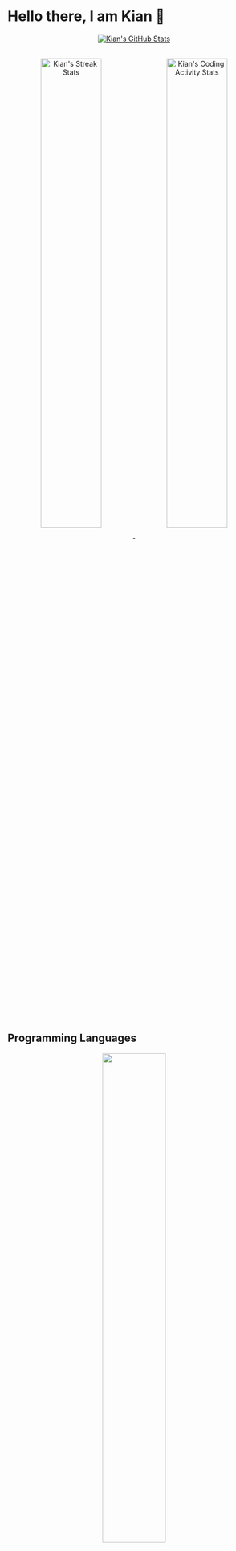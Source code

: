 # Hello there, I am Kian 👋

<!--
**kianlin/kianlin** is a ✨ _special_ ✨ repository because its `README.md` (this file) appears on your GitHub profile.

Here are some ideas to get you started:

- 🔭 I’m currently working on ...
- 🌱 I’m currently learning ...
- 👯 I’m looking to collaborate on ...
- 🤔 I’m looking for help with ...
- 💬 Ask me about ...
- 📫 How to reach me: ...
- 😄 Pronouns: ...
- ⚡ Fun fact: ...
-->

<!-- Light Mode: &theme=default -->
<!-- Dark Mode: &theme=bear&bg_color=000000&border_color=666666 -->

<!-- [![My GitHub stats - Dark](https://github-readme-stats-kianlin.vercel.app/api?username=kianlin&include_orgs=true&count_private=true&show_icons=true&include_all_commits=true&custom_title=Kian's%20GitHub%20Stats&hide_border=true&theme=bear&bg_color=000000#gh-dark-mode-only)](https://github.com/kianlin/)

[![My GitHub stats - Light](https://github-readme-stats-kianlin.vercel.app/api?username=kianlin&include_orgs=true&count_private=true&show_icons=true&include_all_commits=true&custom_title=Kian's%20GitHub%20Stats&hide_border=true&theme=default#gh-light-mode-only)](https://github.com/kianlin/)

<img src="https://github-readme-streak-stats.herokuapp.com/?user=kianlin&theme=elegant" alt="Kian's Streak Stats"/> -->

<!-- Overall Stats -->

<!-- Try out Dark/Light Mode Switch -->

<div align="center">
<a href="https://github.com/kianlin/">
<picture>
<source 
        align="center" 
        srcset="https://github-readme-stats-kianlin.vercel.app/api?username=kianlin&include_orgs=true&count_private=true&show_icons=true&include_all_commits=true&custom_title=Kian's%20GitHub%20Stats&theme=default"
        media="(prefers-color-scheme: light), (prefers-color-scheme: no-preference)"
        />
<img 
     align="center"
     alt="Kian's GitHub Stats"
     src="https://github-readme-stats-kianlin.vercel.app/api?username=kianlin&include_orgs=true&count_private=true&show_icons=true&include_all_commits=true&custom_title=Kian's%20GitHub%20Stats&theme=bear&bg_color=000000&border_color=666666"
     />
</picture>
</a>
</div>
<br>

<div align="center">
    <p float="left" >
        <a href="https://github.com/kianlin/">
        <picture>
        <source 
                align="middle" 
                width="49%" 
                media="(prefers-color-scheme: light), (prefers-color-scheme: no-preference)"
                srcset="https://github-readme-streak-stats.herokuapp.com/?user=kianlin" 
                />
        <img 
             align="middle" 
             width="49%"
             alt="Kian's Streak Stats"
             src="https://github-readme-streak-stats.herokuapp.com/?user=kianlin&theme=elegant&background=000000&border=666666"
             />
        </picture>
        </a>
        <a href="https://github.com/kianlin/">
        <picture>
        <source 
                align="middle"  
                width="49%" 
                media="(prefers-color-scheme: light), (prefers-color-scheme: no-preference)"
                srcset="https://github-readme-stats.vercel.app/api/wakatime?username=kianlin"
                />
        <img 
             align="middle" 
             width="49%"
             alt="Kian's Coding Activity Stats"
             src="https://github-readme-stats.vercel.app/api/wakatime?username=kianlin&theme=gotham&bg_color=000000&border_color=666666"
             />
        </picture>
        </a>
    </p>
</div>

<!-- [![willianrod's wakatime stats](https://github-readme-stats.vercel.app/api/wakatime?username=kianlin&theme=gotham&bg_color=000000)](https://github.com/kianlin/) -->

<!-- <a href="https://github.com/kianlin/">
  <img align="center" src="https://github-readme-stats-kianlin.vercel.app/api?username=kianlin&include_orgs=true&count_private=true&show_icons=true&include_all_commits=true&custom_title=Kian's%20GitHub%20Stats&hide_border=true&theme=bear&bg_color=000000#gh-dark-mode-only"/>
</a>
<a href="https://github.com/kianlin/">
  <img align="center" src="https://github-readme-stats-kianlin.vercel.app/api?username=kianlin&include_orgs=true&count_private=true&show_icons=true&include_all_commits=true&custom_title=Kian's%20GitHub%20Stats&hide_border=true&theme=default#gh-light-mode-only"/>
</a> -->
<!-- <a href="https://github-readme-streak-stats.herokuapp.com/?user=kianlin#gh-dark-mode-only">
  <img align="center" src="https://github-readme-streak-stats.herokuapp.com/?user=kianlin&theme=elegant" alt="Kian's Streak Stats"/>
</a>
<a href="https://github-readme-streak-stats.herokuapp.com/?user=kianlin#gh-light-mode-only">
  <img align="center" src="https://github-readme-streak-stats.herokuapp.com/?user=kianlin" alt="Kian's Streak Stats"/>
</a> -->

## Programming Languages

<div align="center">
<a href="https://github.com/kianlin/">
<picture>
<source 
        align="center"
        width="50%" 
        srcset="https://github-readme-stats-kianlin.vercel.app/api/top-langs/?username=kianlin&include_orgs=true&layout=compact&langs_count=10&hide=Jupyter%20Notebook&exclude_repo=github-stats,fork_demo,gitdemo2122,Crypto-Paper-Portfolio,TraversyMediaReactAndDRFTutorial,DiscreteEventSimulator&custom_title=Overall%20Most%20Used%20Languages&theme=default&bg_color=000000&border_color=666666"
        media="(prefers-color-scheme: light), (prefers-color-scheme: no-preference)"
        />
<img 
     align="center" 
     width="50%" 
     src="https://github-readme-stats-kianlin.vercel.app/api/top-langs/?username=kianlin&include_orgs=true&layout=compact&langs_count=10&hide=Jupyter%20Notebook&exclude_repo=github-stats,fork_demo,gitdemo2122,Crypto-Paper-Portfolio,TraversyMediaReactAndDRFTutorial,DiscreteEventSimulator&custom_title=Overall%20Most%20Used%20Languages&theme=bear&bg_color=000000&border_color=666666" />
     
</picture>
</a>
</div>
<br>
<div align="center">
    <p float="left">
        <a href="https://github.com/kianlin/">
        <picture>
        <source 
                align="middle" 
                width="49%" 
                srcset="https://github-readme-stats-kianlin.vercel.app/api/top-langs/?username=kianlin&include_orgs=true&layout=compact&langs_count=10&hide=Jupyter%20Notebook&exclude_repo=github-stats,fork_demo,gitdemo2122,Crypto-Paper-Portfolio,TraversyMediaReactAndDRFTutorial,DiscreteEventSimulator,singapore-sports-facilities,airbnb-price-prediction,Sudoku_Solver&custom_title=Web%20Development&theme=default"
                media="(prefers-color-scheme: light), (prefers-color-scheme: no-preference)"
                />
        <img 
             align="middle" 
             width="49%" 
             alt="Kian's Web Development Languages"
             src="https://github-readme-stats-kianlin.vercel.app/api/top-langs/?username=kianlin&include_orgs=true&layout=compact&langs_count=10&hide=Jupyter%20Notebook&exclude_repo=github-stats,fork_demo,gitdemo2122,Crypto-Paper-Portfolio,TraversyMediaReactAndDRFTutorial,DiscreteEventSimulator,singapore-sports-facilities,airbnb-price-prediction,Sudoku_Solver&custom_title=Web%20Development&theme=bear&bg_color=000000&border_color=666666"
             />
        </picture>
        </a>
        <a href="https://github.com/kianlin/">
        <picture>
        <source 
                align="middle" 
                width="49%" 
                srcset="https://github-readme-stats-kianlin.vercel.app/api/top-langs/?username=kianlin&include_orgs=true&layout=compact&langs_count=10&hide=Jupyter%20Notebook&exclude_repo=github-stats,fork_demo,gitdemo2122,Crypto-Paper-Portfolio,TraversyMediaReactAndDRFTutorial,DiscreteEventSimulator,Sudoku_Solver,repeatly_bt3103,Assignment1,GoogleSearchPages&custom_title=Data%20Analytics&theme=default"
                media="(prefers-color-scheme: light), (prefers-color-scheme: no-preference)"
                />
        <img 
             align="middle" 
             width="49%" 
             alt="Kian's Data Analytics Languages" 
             src="https://github-readme-stats-kianlin.vercel.app/api/top-langs/?username=kianlin&include_orgs=true&layout=compact&langs_count=10&hide=Jupyter%20Notebook&exclude_repo=github-stats,fork_demo,gitdemo2122,Crypto-Paper-Portfolio,TraversyMediaReactAndDRFTutorial,DiscreteEventSimulator,Sudoku_Solver,repeatly_bt3103,Assignment1,GoogleSearchPages&custom_title=Data%20Analytics&theme=bear&bg_color=000000&border_color=666666"
             />
        </picture>
        </a>
    </p>
</div>

<!-- # TESTING

<div class="language-dark">
    <table>
        <tr>
            <th>Overall</th>
            <th>Web Development</th>
            <th>Data Analytics</th>
        </tr>
        <tr>
            <td>
                <a href="https://github.com/kianlin/">
                <picture>
                    <source align="center" media="(prefers-color-scheme: dark)" srcset="https://github-readme-stats-kianlin.vercel.app/api/top-langs/?username=kianlin&include_orgs=true&layout=compact&hide_title=true&langs_count=10&hide=Jupyter%20Notebook&exclude_repo=github-stats,fork_demo,gitdemo2122,Crypto-Paper-Portfolio,TraversyMediaReactAndDRFTutorial,DiscreteEventSimulator,DiscreteEventSimulator&theme=bear&bg_color=000000">
                    <img align="top" src="https://github-readme-stats-kianlin.vercel.app/api/top-langs/?username=kianlin&include_orgs=true&layout=compact&hide_title=true&langs_count=10&hide=Jupyter%20Notebook&exclude_repo=github-stats,fork_demo,gitdemo2122,Crypto-Paper-Portfolio,TraversyMediaReactAndDRFTutorial,DiscreteEventSimulator,DiscreteEventSimulator&theme=default" alt="Overall Top Language" />
                </picture>
                </a>
            </td>
        </tr>
    </table> -->

<!-- |                                                                                                                                                                                                                                Overall                                                                                                                                                                                                                                 |                                                                                                                                                                                                                                                      Web Development                                                                                                                                                                                                                                                      |                                                                                                                                                                                                                                                   Data Analytics                                                                                                                                                                                                                                                   |
| :--------------------------------------------------------------------------------------------------------------------------------------------------------------------------------------------------------------------------------------------------------------------------------------------------------------------------------------------------------------------------------------------------------------------------------------------------------------------: | :-----------------------------------------------------------------------------------------------------------------------------------------------------------------------------------------------------------------------------------------------------------------------------------------------------------------------------------------------------------------------------------------------------------------------------------------------------------------------------------------------------------------------: | :----------------------------------------------------------------------------------------------------------------------------------------------------------------------------------------------------------------------------------------------------------------------------------------------------------------------------------------------------------------------------------------------------------------------------------------------------------------------------------------------------------------: |
| [![Overall Top Langs](https://github-readme-stats-kianlin.vercel.app/api/top-langs/?username=kianlin&include_orgs=true&layout=compact&hide_title=true&hide_border=true&langs_count=10&hide=Jupyter%20Notebook&exclude_repo=github-stats,fork_demo,gitdemo2122,Crypto-Paper-Portfolio,TraversyMediaReactAndDRFTutorial,DiscreteEventSimulator,DiscreteEventSimulator&theme=bear&bg_color=000000#gh-dark-mode-only)](https://github.com/anuraghazra/github-readme-stats) | [![Web Development Top Langs](https://github-readme-stats-kianlin.vercel.app/api/top-langs/?username=kianlin&include_orgs=true&layout=compact&hide_title=true&hide_border=true&langs_count=10&hide=Jupyter%20Notebook&exclude_repo=github-stats,fork_demo,gitdemo2122,Crypto-Paper-Portfolio,TraversyMediaReactAndDRFTutorial,DiscreteEventSimulator,singapore-sports-facilities,airbnb-price-prediction,Sudoku_Solver&theme=bear&bg_color=000000#gh-dark-mode-only)](https://github.com/anuraghazra/github-readme-stats) | [![Data Analytics Top Langs](https://github-readme-stats-kianlin.vercel.app/api/top-langs/?username=kianlin&include_orgs=true&layout=compact&hide_title=true&hide_border=true&langs_count=10&hide=Jupyter%20Notebook&exclude_repo=github-stats,fork_demo,gitdemo2122,Crypto-Paper-Portfolio,TraversyMediaReactAndDRFTutorial,DiscreteEventSimulator,Sudoku_Solver,repeatly_bt3103,Assignment1,GoogleSearchPages&theme=bear&bg_color=000000#gh-dark-mode-only)](https://github.com/anuraghazra/github-readme-stats) |

</picture>
</div>

# END TEST -->

<!-- Dark Mode -->
<!-- <div class="language-dark">

|                                                                                                                                                                                                                                Overall                                                                                                                                                                                                                                 |                                                                                                                                                                                                                                                      Web Development                                                                                                                                                                                                                                                      |                                                                                                                                                                                                                                                   Data Analytics                                                                                                                                                                                                                                                   |
| :--------------------------------------------------------------------------------------------------------------------------------------------------------------------------------------------------------------------------------------------------------------------------------------------------------------------------------------------------------------------------------------------------------------------------------------------------------------------: | :-----------------------------------------------------------------------------------------------------------------------------------------------------------------------------------------------------------------------------------------------------------------------------------------------------------------------------------------------------------------------------------------------------------------------------------------------------------------------------------------------------------------------: | :----------------------------------------------------------------------------------------------------------------------------------------------------------------------------------------------------------------------------------------------------------------------------------------------------------------------------------------------------------------------------------------------------------------------------------------------------------------------------------------------------------------: |
| [![Overall Top Langs](https://github-readme-stats-kianlin.vercel.app/api/top-langs/?username=kianlin&include_orgs=true&layout=compact&hide_title=true&hide_border=true&langs_count=10&hide=Jupyter%20Notebook&exclude_repo=github-stats,fork_demo,gitdemo2122,Crypto-Paper-Portfolio,TraversyMediaReactAndDRFTutorial,DiscreteEventSimulator,DiscreteEventSimulator&theme=bear&bg_color=000000#gh-dark-mode-only)](https://github.com/anuraghazra/github-readme-stats) | [![Web Development Top Langs](https://github-readme-stats-kianlin.vercel.app/api/top-langs/?username=kianlin&include_orgs=true&layout=compact&hide_title=true&hide_border=true&langs_count=10&hide=Jupyter%20Notebook&exclude_repo=github-stats,fork_demo,gitdemo2122,Crypto-Paper-Portfolio,TraversyMediaReactAndDRFTutorial,DiscreteEventSimulator,singapore-sports-facilities,airbnb-price-prediction,Sudoku_Solver&theme=bear&bg_color=000000#gh-dark-mode-only)](https://github.com/anuraghazra/github-readme-stats) | [![Data Analytics Top Langs](https://github-readme-stats-kianlin.vercel.app/api/top-langs/?username=kianlin&include_orgs=true&layout=compact&hide_title=true&hide_border=true&langs_count=10&hide=Jupyter%20Notebook&exclude_repo=github-stats,fork_demo,gitdemo2122,Crypto-Paper-Portfolio,TraversyMediaReactAndDRFTutorial,DiscreteEventSimulator,Sudoku_Solver,repeatly_bt3103,Assignment1,GoogleSearchPages&theme=bear&bg_color=000000#gh-dark-mode-only)](https://github.com/anuraghazra/github-readme-stats) |

</div> -->

<!-- Light Mode -->
<!-- <div class="language-light">

|                                                                                                                                                                                                                  Overall                                                                                                                                                                                                                  |                                                                                                                                                                                                                                       Web Development                                                                                                                                                                                                                                        |                                                                                                                                                                                                                                    Data Analytics                                                                                                                                                                                                                                     |
| :---------------------------------------------------------------------------------------------------------------------------------------------------------------------------------------------------------------------------------------------------------------------------------------------------------------------------------------------------------------------------------------------------------------------------------------: | :------------------------------------------------------------------------------------------------------------------------------------------------------------------------------------------------------------------------------------------------------------------------------------------------------------------------------------------------------------------------------------------------------------------------------------------------------------------------------------------: | :-----------------------------------------------------------------------------------------------------------------------------------------------------------------------------------------------------------------------------------------------------------------------------------------------------------------------------------------------------------------------------------------------------------------------------------------------------------------------------------: |
| [![Overall Top Langs](https://github-readme-stats-kianlin.vercel.app/api/top-langs/?username=kianlin&include_orgs=true&layout=compact&hide_title=true&langs_count=10&hide=Jupyter%20Notebook&exclude_repo=github-stats,fork_demo,gitdemo2122,Crypto-Paper-Portfolio,TraversyMediaReactAndDRFTutorial,DiscreteEventSimulator,DiscreteEventSimulator&theme=default#gh-light-mode-only)](https://github.com/anuraghazra/github-readme-stats) | [![Web Development Top Langs](https://github-readme-stats-kianlin.vercel.app/api/top-langs/?username=kianlin&include_orgs=true&layout=compact&hide_title=true&langs_count=10&hide=Jupyter%20Notebook&exclude_repo=github-stats,fork_demo,gitdemo2122,Crypto-Paper-Portfolio,TraversyMediaReactAndDRFTutorial,DiscreteEventSimulator,singapore-sports-facilities,airbnb-price-prediction,Sudoku_Solver&theme=default#gh-light-mode-only)](https://github.com/anuraghazra/github-readme-stats) | [![Data Analytics Top Langs](https://github-readme-stats-kianlin.vercel.app/api/top-langs/?username=kianlin&include_orgs=true&layout=compact&hide_title=true&langs_count=10&hide=Jupyter%20Notebook&exclude_repo=github-stats,fork_demo,gitdemo2122,Crypto-Paper-Portfolio,TraversyMediaReactAndDRFTutorial,DiscreteEventSimulator,Sudoku_Solver,repeatly_bt3103,Assignment1,GoogleSearchPages&theme=default#gh-light-mode-only)](https://github.com/anuraghazra/github-readme-stats) |

</div> -->

## Projects

### Data Analytics

<p float="left">
    <a href="https://github.com/abhishekjainz/singapore-sports-facilities">
    <picture>
    <source align="center" media="(prefers-color-scheme: dark)" srcset="https://github-readme-stats-kianlin.vercel.app/api/pin/?username=abhishekjainz&repo=singapore-sports-facilities&theme=bear&bg_color=000000&border_color=666666">
    <img align="center" src="https://github-readme-stats-kianlin.vercel.app/api/pin/?username=abhishekjainz&repo=singapore-sports-facilities&theme=default" alt="Data Analytics: Singapore Sports Geospatial"/>
    </picture>
    </a>
    <a href="https://github.com/abhishekjainz/airbnb-price-prediction">
    <picture>
    <source align="center" media="(prefers-color-scheme: dark)" srcset="https://github-readme-stats-kianlin.vercel.app/api/pin/?username=abhishekjainz&repo=airbnb-price-prediction&theme=bear&bg_color=000000&border_color=666666">
    <img align="center" src="https://github-readme-stats-kianlin.vercel.app/api/pin/?username=abhishekjainz&repo=airbnb-price-prediction&theme=default" alt="Data Analytics: AirBnb Machine Learning"/>
    </picture>
    </a>
</p>

<!-- [![Data Analytics: Singapore Sports Geospatial](https://github-readme-stats-kianlin.vercel.app/api/pin/?username=abhishekjainz&repo=singapore-sports-facilities&hide_border=true&theme=bear&bg_color=000000#gh-dark-mode-only)](https://github.com/abhishekjainz/singapore-sports-facilities)
[![Data Analytics: AirBnb Machine Learning](https://github-readme-stats-kianlin.vercel.app/api/pin/?username=abhishekjainz&repo=airbnb-price-prediction&hide_border=true&theme=bear&bg_color=000000#gh-dark-mode-only)](https://github.com/abhishekjainz/airbnb-price-prediction)

[![Data Analytics: Singapore Sports Geospatial](https://github-readme-stats-kianlin.vercel.app/api/pin/?username=abhishekjainz&repo=singapore-sports-facilities&hide_border=true&theme=default#gh-light-mode-only)](https://github.com/abhishekjainz/singapore-sports-facilities)
[![Data Analytics: AirBnb Machine Learning](https://github-readme-stats-kianlin.vercel.app/api/pin/?username=abhishekjainz&repo=airbnb-price-prediction&hide_border=true&theme=default#gh-light-mode-only)](https://github.com/abhishekjainz/airbnb-price-prediction) -->

### Web Development

<p float="left">
    <a href="https://github.com/jeremycte/repeatly_bt3103">
    <picture>
    <source align="center" media="(prefers-color-scheme: dark)" srcset="https://github-readme-stats-kianlin.vercel.app/api/pin/?username=kianlin&repo=repeatly_bt3103&theme=bear&bg_color=000000&border_color=666666">
    <img align="center" src="https://github-readme-stats-kianlin.vercel.app/api/pin/?username=kianlin&repo=repeatly_bt3103&theme=default" alt="WebDev: Repeatly"/>
    </picture>
    </a>
</p>

<!-- [![WebDev: Repeatly](https://github-readme-stats-kianlin.vercel.app/api/pin/?username=kianlin&repo=repeatly_bt3103&hide_border=true&theme=bear&bg_color=000000#gh-dark-mode-only)](https://github.com/jeremycte/repeatly_bt3103)

[![WebDev: Repeatly](https://github-readme-stats-kianlin.vercel.app/api/pin/?username=kianlin&repo=repeatly_bt3103&hide_border=true&theme=default#gh-light-mode-only)](https://github.com/jeremycte/repeatly_bt3103) -->

<!-- ## Overall
[![Overall Top Langs](https://github-readme-stats-kianlin.vercel.app/api/top-langs/?username=kianlin&include_orgs=true&layout=compact&langs_count=10&hide=Jupyter%20Notebook&exclude_repo=github-stats,fork_demo,gitdemo2122,Crypto-Paper-Portfolio,TraversyMediaReactAndDRFTutorial,DiscreteEventSimulator,DiscreteEventSimulator&theme=bear&bg_color=000000#gh-dark-mode-only)](https://github.com/anuraghazra/github-readme-stats)

## Web Development
[![Web Development Top Langs](https://github-readme-stats-kianlin.vercel.app/api/top-langs/?username=kianlin&include_orgs=true&layout=compact&langs_count=10&hide=Jupyter%20Notebook&exclude_repo=github-stats,fork_demo,gitdemo2122,Crypto-Paper-Portfolio,TraversyMediaReactAndDRFTutorial,DiscreteEventSimulator,singapore-sports-facilities,airbnb-price-prediction,Sudoku_Solver&theme=bear&bg_color=000000#gh-dark-mode-only)](https://github.com/anuraghazra/github-readme-stats)

## Data Analytics
[![Data Analytics Top Langs](https://github-readme-stats-kianlin.vercel.app/api/top-langs/?username=kianlin&include_orgs=true&layout=compact&langs_count=10&hide=Jupyter%20Notebook&exclude_repo=github-stats,fork_demo,gitdemo2122,Crypto-Paper-Portfolio,TraversyMediaReactAndDRFTutorial,DiscreteEventSimulator,Sudoku_Solver,repeatly_bt3103,Assignment1,GoogleSearchPages&theme=bear&bg_color=000000#gh-dark-mode-only)](https://github.com/anuraghazra/github-readme-stats) -->

